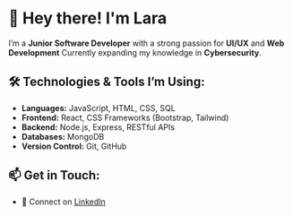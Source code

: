 
# 👋 Hey there! I'm Lara

I’m a **Junior Software Developer** with a strong passion for **UI/UX** and **Web Development**
Currently expanding my knowledge in **Cybersecurity**.

## 🛠️ Technologies & Tools I’m Using:
- **Languages:** JavaScript, HTML, CSS, SQL
- **Frontend:** React, CSS Frameworks (Bootstrap, Tailwind)
- **Backend:** Node.js, Express, RESTful APIs
- **Databases:** MongoDB
- **Version Control:** Git, GitHub


## 📫 Get in Touch:
- 💼 Connect on [LinkedIn](https://www.linkedin.com/in/lara-yassine-922704218/)



